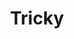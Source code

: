 ---
title: "Tricky"
summary: "English musician and actor, born 27 January 1968 in Bristol. He began his career as an early collaborator of , before embarking on a solo career with his debut album and considered as a pioneer of trip hop music."
image: "tricky.jpg"
apple_music_artist_url: "https://music.apple.com/gb/artist/tricky/254458"
wikipedia_url: "none"
---